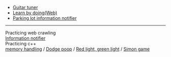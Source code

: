 - [Guitar tuner](https://github.com/vacu9708/Guitar-tuner)
- [Learn by doing(Web)](https://github.com/vacu9708/Web-development/tree/main/side%20projects)
- [Parking lot information notifier](https://github.com/vacu9708/Smart-CCTV)

---
Practicing web crawling<br>
[Information notifier](https://github.com/vacu9708/Information_notifier)<br>
Practicing c++<br>
[memory handling](https://github.com/vacu9708/hacking) / [Dodge poop](https://github.com/vacu9708/Dodge-pieces-of-poop) / [Red light, green light](https://github.com/vacu9708/Red-light-green-light) / [Simon game](https://github.com/vacu9708/Simon-game)
